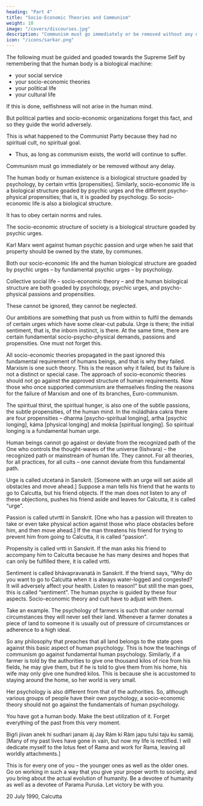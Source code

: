 ```yaml
---
heading: "Part 4"
title: "Socio-Economic Theories and Communism"
weight: 10
image: "/covers/discourses.jpg"
description: "Communism must go immediately or be removed without any delay"
icon: "/icons/sarkar.png"
---
```




The following must be guided and goaded towards the Supreme Self by remembering that the human body is a biological machine:
- your social service
- your socio-economic theories
- your political life
- your cultural life 

If this is done, selfishness will not arise in the human mind. <!--  and there is no chance of damaging society.  -->

But political parties and socio-economic organizations forget this fact, and so<!--  instead of serving the world --> they guide the world adversely.

This is what happened to the Communist Party because they had no spiritual cult, no spiritual goal. 
- Thus, as long as communism exists, the world will continue to suffer. 

Communism must go immediately or be removed without any delay. <!-- This is the demand of humanity. Otherwise a great danger looms over human society.
What is the social impact or aspect of an economic theory – positive or negative? If it is positive, what is its effect? If it is negative, what is its effect? -->

The human body or human existence is a biological structure goaded by psychology, by certain vrttis [propensities]. Similarly, socio-economic life is a biological structure goaded by psychic urges and the different psycho-physical propensities; that is, it is goaded by psychology. So socio-economic life is also a biological structure.

It has to obey certain norms and rules. 

The socio-economic structure of society is a biological structure goaded by psychic urges.

Karl Marx went against human psychic passion and urge when he said that property should be owned by the state, by communes.

Both our socio-economic life and the human biological structure are goaded by psychic urges – by fundamental psychic urges – by psychology. 

Collective social life – socio-economic theory – and the human biological structure are both goaded by psychology, psychic urges, and psycho-physical passions and propensities. 

These cannot be ignored, they cannot be neglected.

Our ambitions are something that push us from within to fulfil the demands of certain urges which have some clear-cut pabula. Urge is there; the initial sentiment, that is, the inborn instinct, is there. At the same time, there are certain fundamental socio-psycho-physical demands, passions and propensities. One must not forget this.

All socio-economic theories propagated in the past ignored this fundamental requirement of humans beings, and that is why they failed. Marxism is one such theory. This is the reason why it failed, but its failure is not a distinct or special case. The approach of socio-economic theories should not go against the approved structure of human requirements. Now those who once supported communism are themselves finding the reasons for the failure of Marxism and one of its branches, Euro-communism.

The spiritual thirst, the spiritual hunger, is also one of the subtle passions, the subtle propensities, of the human mind. In the múládhára cakra there are four propensities – dharma [psycho-spiritual longing], artha [psychic longing], káma [physical longing] and mokśa [spiritual longing]. So spiritual longing is a fundamental human urge.

Human beings cannot go against or deviate from the recognized path of the One who controls the thought-waves of the universe (Iishvara) – the recognized path or mainstream of human life. They cannot. For all theories, for all practices, for all cults – one cannot deviate from this fundamental path.

Urge is called utcetaná in Sanskrit. [Someone with an urge will set aside all obstacles and move ahead.] Suppose a man tells his friend that he wants to go to Calcutta, but his friend objects. If the man does not listen to any of these objections, pushes his friend aside and leaves for Calcutta, it is called “urge”.

Passion is called utvrtti in Sanskrit. [One who has a passion will threaten to take or even take physical action against those who place obstacles before him, and then move ahead.] If the man threatens his friend for trying to prevent him from going to Calcutta, it is called “passion”.

Propensity is called vrtti in Sanskrit. If the man asks his friend to accompany him to Calcutta because he has many desires and hopes that can only be fulfilled there, it is called vrtti.

Sentiment is called bhávapravanatá in Sanskrit. If the friend says, “Why do you want to go to Calcutta when it is always water-logged and congested? It will adversely affect your health. Listen to reason!” but still the man goes, this is called “sentiment”.
The human psyche is guided by these four aspects. Socio-economic theory and cult have to adjust with them.

Take an example. The psychology of farmers is such that under normal circumstances they will never sell their land. Whenever a farmer donates a piece of land to someone it is usually out of pressure of circumstances or adherence to a high ideal. 

So any philosophy that preaches that all land belongs to the state goes against this basic aspect of human psychology. This is how the teachings of communism go against fundamental human psychology. Similarly, if a farmer is told by the authorities to give one thousand kilos of rice from his fields, he may give them, but if he is told to give them from his home, his wife may only give one hundred kilos. This is because she is accustomed to staying around the home, so her world is very small. 

Her psychology is also different from that of the authorities. So, although various groups of people have their own psychology, a socio-economic theory should not go against the fundamentals of human psychology.

You have got a human body. Make the best utilization of it. Forget everything of the past from this very moment.

Bigŕi jiivan anek hi sudhari janam áj
Jay Rám ki Rám japu tulsi taju ku samáj.
[Many of my past lives have gone in vain, but now my life is rectified. I will dedicate myself to the lotus feet of Rama and work for Rama, leaving all worldly attachments.]

This is for every one of you – the younger ones as well as the older ones. Go on working in such a way that you give your proper worth to society, and you bring about the actual evolution of humanity. Be a devotee of humanity as well as a devotee of Parama Puruśa. Let victory be with you.

20 July 1990, Calcutta
